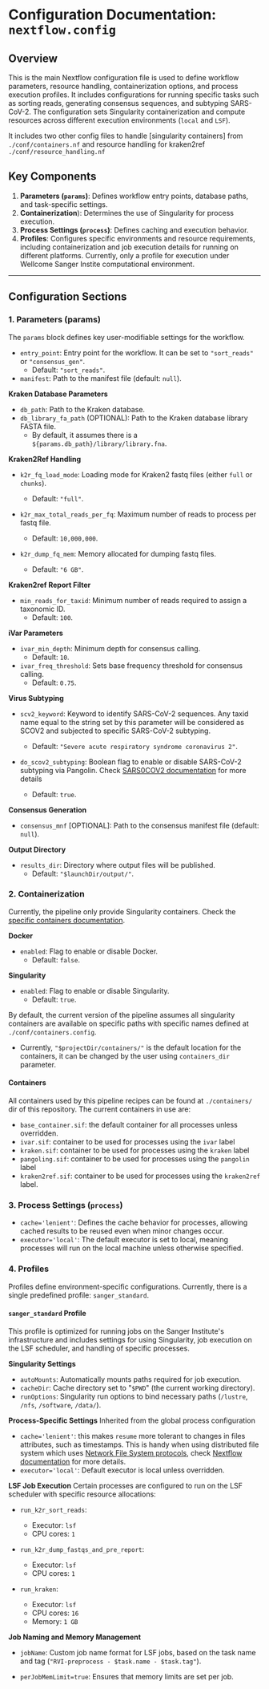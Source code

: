 # Configuration Documentation: `nextflow.config`

## Overview

This is the main Nextflow configuration file is used to define workflow parameters, resource handling, containerization options, and process execution profiles. It includes configurations for running specific tasks such as sorting reads, generating consensus sequences, and subtyping SARS-CoV-2. The configuration sets Singularity containerization and compute resources across different execution environments (`local` and `LSF`).

It includes two other config files to handle [singularity containers] from `./conf/containers.nf` and resource handling for kraken2ref `./conf/resource_handling.nf`

## Key Components

1. **Parameters (`params`)**: Defines workflow entry points, database paths, and task-specific settings.
2. **Containerization**): Determines the use of Singularity for process execution.
3. **Process Settings (`process`)**: Defines caching and execution behavior.
4. **Profiles**: Configures specific environments and resource requirements, including containerization and job execution details for running on different platforms. Currently, only a profile for execution under Wellcome Sanger Instite computational environment.

---

## Configuration Sections

### 1. **Parameters (params)**

The `params` block defines key user-modifiable settings for the workflow.

- `entry_point`: Entry point for the workflow. It can be set to `"sort_reads"` or `"consensus_gen"`.
  - Default: `"sort_reads"`.
- `manifest`: Path to the manifest file (default: `null`).

**Kraken Database Parameters**

- `db_path`: Path to the Kraken database.
- `db_library_fa_path` (OPTIONAL): Path to the Kraken database library FASTA file.
  - By default, it assumes there is a `${params.db_path}/library/library.fna`.

**Kraken2Ref Handling**

- `k2r_fq_load_mode`: Loading mode for Kraken2 fastq files (either `full` or `chunks`).
  - Default: `"full"`.

- `k2r_max_total_reads_per_fq`: Maximum number of reads to process per fastq file.
  - Default: `10,000,000`.
- `k2r_dump_fq_mem`: Memory allocated for dumping fastq files.
  - Default: `"6 GB"`.

**Kraken2ref Report Filter**

- `min_reads_for_taxid`: Minimum number of reads required to assign a taxonomic ID.
  - Default: `100`.

**iVar Parameters**

- `ivar_min_depth`: Minimum depth for consensus calling.
  - Default: `10`.
- `ivar_freq_threshold`: Sets base frequency threshold for consensus calling.
  - Default: `0.75`.

**Virus Subtyping**

- `scv2_keyword`: Keyword to identify SARS-CoV-2 sequences. Any taxid name equal to the string set by this parameter will be considered as SCOV2 and subjected to specific SARS-CoV-2 subtyping.
  - Default: `"Severe acute respiratory syndrome coronavirus 2"`.

- `do_scov2_subtyping`: Boolean flag to enable or disable SARS-CoV-2 subtyping via Pangolin. Check [SARS0COV2 documentation](./workflow/SCOV2_SUBTYPING.md) for more details
  - Default: `true`.

**Consensus Generation**

- `consensus_mnf` [OPTIONAL]: Path to the consensus manifest file (default: `null`).

**Output Directory**

- `results_dir`: Directory where output files will be published.
  - Default: `"$launchDir/output/"`.

### 2. **Containerization**

Currently, the pipeline only provide Singularity containers. Check the [specific containers documentation](./containers.md).

**Docker**

- `enabled`: Flag to enable or disable Docker.
  - Default: `false`.

**Singularity**

- `enabled`: Flag to enable or disable Singularity.
  - Default: `true`.

By default, the current version of the pipeline assumes all singularity containers are available on specific paths with specific names defined at `./conf/containers.config`. 
- Currently, `"$projectDir/containers/"` is the default location for the containers, it can be changed by the user using `containers_dir` parameter.


#### Containers
All containers used by this pipeline recipes can be found at `./containers/` dir of this repository. The current containers in use are:

- `base_container.sif`: the default container for all processes unless overridden.
- `ivar.sif`: container to be used for processes using the `ivar` label
- `kraken.sif`: container to be used for processes using the `kraken` label
- `pangoling.sif`: container to be used for processes using the  `pangolin` label
- `kraken2ref.sif`: container to be used for processes using the  `kraken2ref` label.

### 3. Process Settings (`process`)

- `cache='lenient'`: Defines the cache behavior for processes, allowing cached results to be reused even when minor changes occur.
- `executor='local'`: The default executor is set to local, meaning processes will run on the local machine unless otherwise specified.

### 4. Profiles
Profiles define environment-specific configurations. Currently, there is a single predefined profile: `sanger_standard`.

#### `sanger_standard` Profile

This profile is optimized for running jobs on the Sanger Institute's infrastructure and includes settings for using Singularity, job execution on the LSF scheduler, and handling of specific processes.

**Singularity Settings**

- `autoMounts`: Automatically mounts paths required for job execution.
- `cacheDir`: Cache directory set to "`$PWD`" (the current working directory).
- `runOptions`: Singularity run options to bind necessary paths (`/lustre`, `/nfs`, `/software`, `/data/`).

**Process-Specific Settings**
Inherited from the global process configuration
- `cache='lenient'`: this makes `resume` more tolerant to changes in files attributes, such as timestamps. This is handy when using distributed file system which uses [Network File System protocols](https://en.wikipedia.org/wiki/Network_File_System), check [Nextflow documentation](https://www.nextflow.io/docs/latest/cache-and-resume.html#inconsistent-file-attributes) for more details.
- `executor='local'`: Default executor is local unless overridden.

**LSF Job Execution**
Certain processes are configured to run on the LSF scheduler with specific resource allocations:

- `run_k2r_sort_reads`:
  - Executor: `lsf`
  - CPU cores: `1`

- `run_k2r_dump_fastqs_and_pre_report`:
  - Executor: `lsf`
  - CPU cores: `1`

- `run_kraken`:
  - Executor: `lsf`
  - CPU cores: `16`
  - Memory: `1 GB`

**Job Naming and Memory Management**

- `jobName`: Custom job name format for LSF jobs, based on the task name and tag (`"RVI-preprocess - $task.name - $task.tag"`).

- `perJobMemLimit=true`: Ensures that memory limits are set per job.
